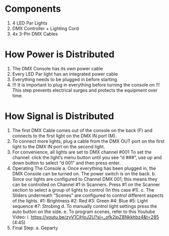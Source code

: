 # Components
1. 4 LED Par Lights
2. DMX Controller + Lighting Cord
3. 4x 3-Pin DMX Cables
# How Power is Distributed
1. The DMX Console has its own power cable
2. Every LED Par light has an integrated power cable
3. Everything needs to be plugged in before starting
4. !!! It is important to plug in everything before turning the console on !!!
	   This step prevents electrical surges and protects the equipment over time.
# How Signal is Distributed
1. The first DMX Cable comes out of the console on the back (F) and connects to the first light on the DMX IN port (M).
2. To connect more lights, plug a cable from the DMX OUT port on the first light to the DMX IN port on the second light.
3. For convenience, all lights are set to DMX channel #001
To set the channel: click the light’s menu button until you see “d ###”, use
up and down button to select “d 001” and then press enter.
4. Operating The Console
a. Once everything has been plugged in, the DMX Console can be turned on.
The power switch is on the back.
b. Since our lights are configured to Channel DMX 001, this means they can be
controlled on Channel #1 in Scanners.
Press #1 on the Scanner section to select a group of lights to control (In
this case #1).
c. The Sliders underneath “Scenes” are configured to control different aspects of
the lights.
#1: Brightness
#2: Red
#3: Green
#4: Blue
#5: Light sequence
#7: Strobing
d. To manually control light settings press the auto button on the side.
e. To program scenes, refer to this Youtube Video:
i. https://youtu.be/zyV1CjHoJ2U?si=_ofk2jpZ8Nkkhbz4&t=285 (4:45)
5. Final Step:
a. Geparty